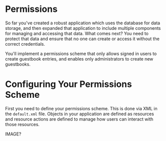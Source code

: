 # Permissions

So far you've created a robust application which uses the database for data 
storage, and then expanded that application to include multiple components for
managing and accessing that data. What comes next? You need to protect that data
and ensure that no one can create or access it without the correct credentials.

You'll implement a permissions scheme that only allows signed in users to create
guestbook entries, and enables only administrators to create new guestbooks.

# Configuring Your Permissions Scheme

First you need to define your permissions scheme. This is done via XML in the
`default.xml` file. Objects in your application are defined as resources and
resource actions are defined to manage how users can interact with those
resources.

IMAGE?
